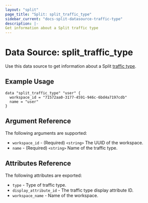 ```yaml
---
layout: "split"
page_title: "Split: split_traffic_type"
sidebar_current: "docs-split-datasource-traffic-type"
description: |-
Get information about a Split traffic type
---
```


# Data Source: split_traffic_type

Use this data source to get information about a Split [traffic type](https://help.split.io/hc/en-us/articles/360019916311-Traffic-type#:~:text=Split%20allows%20you%20to%20have,needed%20during%20your%20account%20setup.).

## Example Usage

```hcl-terraform
data "split_traffic_type" "user" {
  workspace_id = "71572aa0-3177-4591-946c-6bd4a7197cdb"
  name = "user"
}
```

## Argument Reference

The following arguments are supported:

* `workspace_id` - (Required) `<string>` The UUID of the workspace.
* `name` - (Required) `<string>` Name of the traffic type.

## Attributes Reference

The following attributes are exported:

* `type` - Type of traffic type.
* `display_attribute_id` - The traffic type display attribute ID.
* `workspace_name` - Name of the workspace.